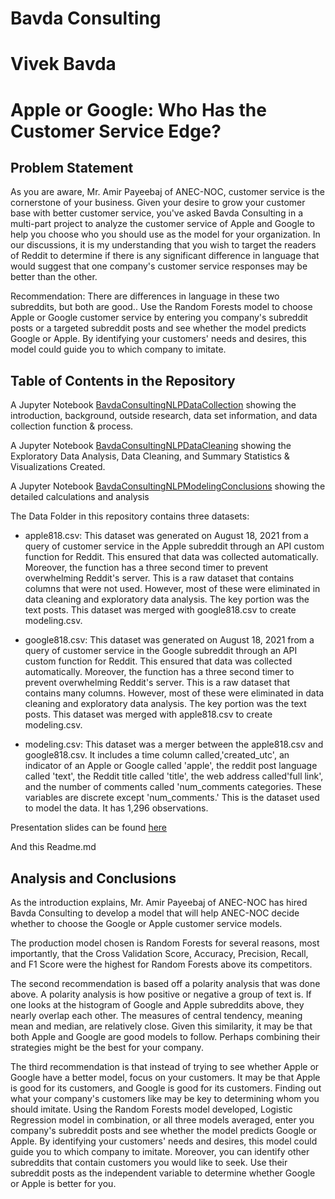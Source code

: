 # Bavda Consulting

# Vivek Bavda

# Apple or Google: Who Has the Customer Service Edge?

## Problem Statement

As you are aware, Mr. Amir Payeebaj of ANEC-NOC, customer service is the cornerstone of your business. Given your desire to grow your customer base with better customer service, you've asked Bavda Consulting in a multi-part project to analyze the customer service of Apple and Google to help you choose who you should use as the model for your organization. In our discussions, it is my understanding that you wish to target the readers of Reddit to determine if there is any significant difference in language that would suggest that one company's customer service responses may be better than the other. 

Recommendation: There are differences in language in these two subreddits, but both are good.. Use the Random Forests model to choose Apple or Google customer service by entering  you company's subreddit posts or a targeted subreddit posts and see whether the model predicts Google or Apple. By identifying your customers' needs and desires, this model could guide you to which company to imitate. 

## Table of Contents in the Repository

A Jupyter Notebook 
[BavdaConsultingNLPDataCollection](https://git.generalassemb.ly/vivekbavda/project_3/blob/master/BavdaConsultingNLPDataCollection.ipynb) showing the introduction, background, outside research, data set information, and data collection function & process.

A Jupyter Notebook 
[BavdaConsultingNLPDataCleaning](https://git.generalassemb.ly/vivekbavda/project_3/blob/master/BavdaConsultingNLPDataCleaning.ipynb) showing the Exploratory Data Analysis, Data Cleaning, and Summary Statistics & Visualizations Created.

A Jupyter Notebook [BavdaConsultingNLPModelingConclusions](https://git.generalassemb.ly/vivekbavda/project_3/blob/master/BavdaConsultingNLPModelingConclusions.ipynb) showing the detailed calculations and analysis

The Data Folder in this repository contains three datasets:

- apple818.csv: This dataset was generated on August 18, 2021 from a query of customer service in the Apple subreddit through an API custom function for Reddit.  This ensured that data was collected automatically. Moreover, the function has a three second timer to prevent overwhelming Reddit's server. This is a raw dataset that contains columns that were not used. However, most of these were eliminated in data cleaning and exploratory data analysis. The key portion was the text posts. This dataset was merged with google818.csv to create modeling.csv.


- google818.csv: This dataset was generated on August 18, 2021 from a query of customer service in the Google subreddit through an API custom function for Reddit.  This ensured that data was collected automatically. Moreover, the function has a three second timer to prevent overwhelming Reddit's server. This is a raw dataset that contains many columns. However, most of these were eliminated in data cleaning and exploratory data analysis. The key portion was the text posts. This dataset was merged with apple818.csv to create modeling.csv.


- modeling.csv: This dataset was a merger between the apple818.csv and google818.csv. It includes a time column called,'created_utc', an indicator of an Apple or Google called 'apple', the reddit post language called 'text', the Reddit title called 'title', the web address called'full link', and the number of comments called 'num_comments categories. These variables are discrete except 'num_comments.' This is the dataset used to model the data. It has 1,296 observations.

Presentation slides can be found [here](https://git.generalassemb.ly/vivekbavda/project_3/blob/master/BavdaNLPSlides.ipynb)

And this Readme.md

## Analysis and Conclusions

As the introduction explains, Mr. Amir Payeebaj of ANEC-NOC has hired Bavda Consulting to develop a model that will help ANEC-NOC decide whether to choose the Google or Apple customer service models.

The production model chosen is Random Forests for several reasons, most importantly, that the Cross Validation Score, Accuracy, Precision, Recall, and F1 Score were the highest for Random Forests above its competitors. 

The second recommendation is based off a polarity analysis that was done above. A polarity analysis is how positive or negative a group of text is. If one looks at the histogram of Google and Apple subreddits above, they nearly overlap each other. The measures of central tendency, meaning mean and median, are relatively close. Given this similarity, it may be that both Apple and Google are good models to follow. Perhaps combining their strategies might be the best for your company.

The third recommendation is that instead of trying to see whether Apple or Google have a better model, focus on your customers. It may be that Apple is good for its customers, and Google is good for its customers. Finding out what your company's customers like may be key to determining whom you should imitate. Using the Random Forests model developed, Logistic Regression model in combination, or all three models averaged, enter you company's subreddit posts and see whether the model predicts Google or Apple. By identifying your customers' needs and desires, this model could guide you to which company to imitate. Moreover, you can identify other subreddits that contain customers you would like to seek. Use their subreddit posts as the independent variable to determine whether Google or Apple is better for you.
